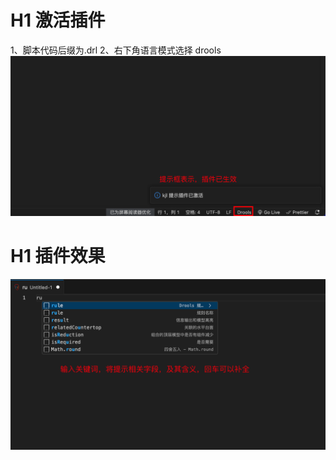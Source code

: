 # H1 激活插件
1、脚本代码后缀为.drl
2、右下角语言模式选择 drools
![alt text](./images/image.png)
# H1 插件效果
![alt text](./images/image1.png)